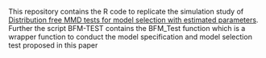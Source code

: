 This repository contains the R code to replicate the simulation study of [Distribution free MMD tests for model selection with estimated parameters](https://arxiv.org/abs/2305.07549). 
Further the script BFM-TEST contains the BFM_Test function which is a wrapper function to conduct the model specification and model selection test proposed in this paper
